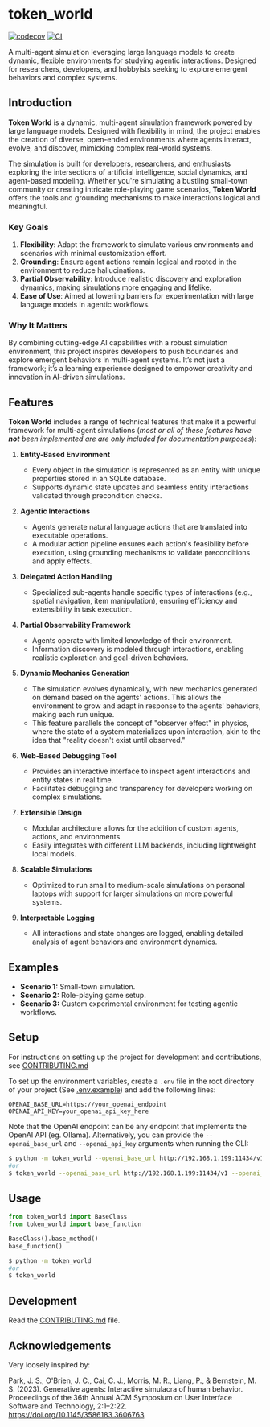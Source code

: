 # token_world

[![codecov](https://codecov.io/gh/reubenjohn/token_world/branch/main/graph/badge.svg?token=token_world_token_here)](https://codecov.io/gh/reubenjohn/token_world/branch/main)
[![CI](https://github.com/reubenjohn/token_world/actions/workflows/main.yml/badge.svg)](https://github.com/reubenjohn/token_world/actions/workflows/main.yml)

A multi-agent simulation leveraging large language models to create dynamic, flexible environments for studying agentic interactions. Designed for researchers, developers, and hobbyists seeking to explore emergent behaviors and complex systems.

## Introduction

**Token World** is a dynamic, multi-agent simulation framework powered by large language models. Designed with flexibility in mind, the project enables the creation of diverse, open-ended environments where agents interact, evolve, and discover, mimicking complex real-world systems.  

The simulation is built for developers, researchers, and enthusiasts exploring the intersections of artificial intelligence, social dynamics, and agent-based modeling. Whether you're simulating a bustling small-town community or creating intricate role-playing game scenarios, **Token World** offers the tools and grounding mechanisms to make interactions logical and meaningful.

### **Key Goals**
1. **Flexibility**: Adapt the framework to simulate various environments and scenarios with minimal customization effort.
2. **Grounding**: Ensure agent actions remain logical and rooted in the environment to reduce hallucinations.
3. **Partial Observability**: Introduce realistic discovery and exploration dynamics, making simulations more engaging and lifelike.
4. **Ease of Use**: Aimed at lowering barriers for experimentation with large language models in agentic workflows.

### **Why It Matters**
By combining cutting-edge AI capabilities with a robust simulation environment, this project inspires developers to push boundaries and explore emergent behaviors in multi-agent systems. It’s not just a framework; it’s a learning experience designed to empower creativity and innovation in AI-driven simulations.

## Features

**Token World** includes a range of technical features that make it a powerful framework for multi-agent simulations (*most or all of these features have **not** been implemented are are only included for documentation purposes*):

1. **Entity-Based Environment**  
   - Every object in the simulation is represented as an entity with unique properties stored in an SQLite database.
   - Supports dynamic state updates and seamless entity interactions validated through precondition checks.

1. **Agentic Interactions**  
   - Agents generate natural language actions that are translated into executable operations.
   - A modular action pipeline ensures each action's feasibility before execution, using grounding mechanisms to validate preconditions and apply effects.

1. **Delegated Action Handling**  
   - Specialized sub-agents handle specific types of interactions (e.g., spatial navigation, item manipulation), ensuring efficiency and extensibility in task execution.

1. **Partial Observability Framework**  
   - Agents operate with limited knowledge of their environment.
   - Information discovery is modeled through interactions, enabling realistic exploration and goal-driven behaviors.

1. **Dynamic Mechanics Generation**  
   - The simulation evolves dynamically, with new mechanics generated on demand based on the agents' actions. This allows the environment to grow and adapt in response to the agents' behaviors, making each run unique.  
   - This feature parallels the concept of "observer effect" in physics, where the state of a system materializes upon interaction, akin to the idea that "reality doesn't exist until observed."
1. **Web-Based Debugging Tool**  
   - Provides an interactive interface to inspect agent interactions and entity states in real time.
   - Facilitates debugging and transparency for developers working on complex simulations.

1. **Extensible Design**  
   - Modular architecture allows for the addition of custom agents, actions, and environments.
   - Easily integrates with different LLM backends, including lightweight local models.

1. **Scalable Simulations**  
   - Optimized to run small to medium-scale simulations on personal laptops with support for larger simulations on more powerful systems.

1. **Interpretable Logging**  
   - All interactions and state changes are logged, enabling detailed analysis of agent behaviors and environment dynamics.

## Examples

- **Scenario 1:** Small-town simulation.
- **Scenario 2:** Role-playing game setup.
- **Scenario 3:** Custom experimental environment for testing agentic workflows.

## Setup

For instructions on setting up the project for development and contributions, see [CONTRIBUTING.md](CONTRIBUTING.md)

To set up the environment variables, create a `.env` file in the root directory of your project (See [.env.example](.env.example)) and add the following lines:

```shell
OPENAI_BASE_URL=https://your_openai_endpoint
OPENAI_API_KEY=your_openai_api_key_here
```

Note that the OpenAI endpoint can be any endpoint that implements the OpenAI API (eg. Ollama).
Alternatively, you can provide the `--openai_base_url` and `--openai_api_key` arguments when running the CLI:

```bash
$ python -m token_world --openai_base_url http://192.168.1.199:11434/v1 --openai_api_key your_openai_api_key_here
#or
$ token_world --openai_base_url http://192.168.1.199:11434/v1 --openai_api_key your_openai_api_key_here
```

## Usage

```py
from token_world import BaseClass
from token_world import base_function

BaseClass().base_method()
base_function()
```

```bash
$ python -m token_world
#or
$ token_world
```

## Development

Read the [CONTRIBUTING.md](CONTRIBUTING.md) file.

## Acknowledgements

Very loosely inspired by:

Park, J. S., O'Brien, J. C., Cai, C. J., Morris, M. R., Liang, P., & Bernstein, M. S. (2023). Generative agents: Interactive simulacra of human behavior. Proceedings of the 36th Annual ACM Symposium on User Interface Software and Technology, 2:1–2:22. https://doi.org/10.1145/3586183.3606763
